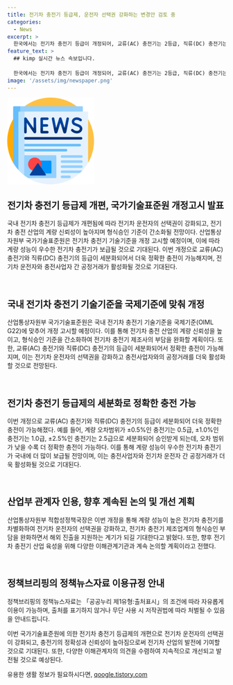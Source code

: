 ```yaml
---
title: 전기차 충전기 등급제, 운전자 선택권 강화하는 변경안 검토 중
categories:
  - News
excerpt: >
  한국에서는 전기차 충전기 등급이 개정되어, 교류(AC) 충전기는 2등급, 직류(DC) 충전기는 3등급으로 나뉘게 될 전망이다. 이에 전기차 운전자의 선택권이 강화될 것으로 예상된다. 산업통상자원부는 국가기술표준원을 통해 전기차 충전기 기술기준의 개정을 발표했다. 새로운 등급제는 전기차 충전 산업의 계량 신뢰성을 높이고, 제조사의 부담을 완화하는데 목적이 있다. 개정으로 측정 범위가 더 세분화되며, 성능이 우수한 충전기의 보급이 촉진될 것으로 기대된다. 또한, 해외 진출을 위한 지원도 예정되어 있다. (문의 : 산업통상자원부 적합성정책국 계량측정제도과 0438705517)
feature_text: >
  ## kimp 실시간 뉴스 속보입니다.

  한국에서는 전기차 충전기 등급이 개정되어, 교류(AC) 충전기는 2등급, 직류(DC) 충전기는 3등급으로 나뉘게 될 전망이다. 이에 전기차 운전자의 선택권이 강화될 것으로 예상된다. 산업통상자원부는 국가기술표준원을 통해 전기차 충전기 기술기준의 개정을 발표했다. 새로운 등급제는 전기차 충전 산업의 계량 신뢰성을 높이고, 제조사의 부담을 완화하는데 목적이 있다. 개정으로 측정 범위가 더 세분화되며, 성능이 우수한 충전기의 보급이 촉진될 것으로 기대된다. 또한, 해외 진출을 위한 지원도 예정되어 있다. (문의 : 산업통상자원부 적합성정책국 계량측정제도과 0438705517)
image: '/assets/img/newspaper.png'
---
```


<p><img src="/assets/img/newspaper.png" alt="kimplant 속보" /></p>

<h2 data-ke-size="size26">전기차 충전기 등급제 개편, 국가기술표준원 개정고시 발표</h2>

<p>국내 전기차 충전기 등급제가 개편됨에 따라 전기차 운전자의 선택권이 강화되고, 전기차 충전 산업의 계량 신뢰성이 높아지며 형식승인 기준이 간소화될 전망이다. 산업통상자원부 국가기술표준원은 전기차 충전기 기술기준을 개정 고시할 예정이며, 이에 따라 계량 성능이 우수한 전기차 충전기가 보급될 것으로 기대된다. 이번 개정으로 교류(AC) 충전기와 직류(DC) 충전기의 등급이 세분화되어서 더욱 정확한 충전이 가능해지며, 전기차 운전자와 충전사업자 간 공정거래가 활성화될 것으로 기대된다.</p>

<p data-ke-size="size16">&nbsp;</p>

<h2 data-ke-size="size24">국내 전기차 충전기 기술기준을 국제기준에 맞춰 개정</h2>

<p>산업통상자원부 국가기술표준원은 국내 전기차 충전기 기술기준을 국제기준(OIML G22)에 맞추어 개정 고시할 예정이다. 이를 통해 전기차 충전 산업의 계량 신뢰성을 높이고, 형식승인 기준을 간소화하여 전기차 충전기 제조사의 부담을 완화할 계획이다. 또한, 교류(AC) 충전기와 직류(DC) 충전기의 등급이 세분화되어서 정확한 충전이 가능해지며, 이는 전기차 운전자의 선택권을 강화하고 충전사업자와의 공정거래를 더욱 활성화할 것으로 전망된다.</p>

<p data-ke-size="size16">&nbsp;</p>

<h2 data-ke-size="size24">전기차 충전기 등급제의 세분화로 정확한 충전 가능</h2>

<p>이번 개정으로 교류(AC) 충전기와 직류(DC) 충전기의 등급이 세분화되어 더욱 정확한 충전이 가능해졌다. 예를 들어, 계량 오차범위가 ±0.5%인 충전기는 0.5급, ±1.0%인 충전기는 1.0급, ±2.5%인 충전기는 2.5급으로 세분화되어 승인받게 되는데, 오차 범위가 낮을 수록 더 정확한 충전이 가능하다. 이를 통해 계량 성능이 우수한 전기차 충전기가 국내에 더 많이 보급될 전망이며, 이는 충전사업자와 전기차 운전자 간 공정거래가 더욱 활성화될 것으로 기대된다.</p>

<p data-ke-size="size16">&nbsp;</p>

<h2 data-ke-size="size24">산업부 관계자 인용, 향후 계속된 논의 및 개선 계획</h2>

<p>산업통상자원부 적합성정책국장은 이번 개정을 통해 계량 성능이 높은 전기차 충전기를 차별화하여 전기차 운전자의 선택권을 강화하고, 전기차 충전기 제조업계의 형식승인 부담을 완화하면서 해외 진출을 지원하는 계기가 되길 기대한다고 밝혔다. 또한, 향후 전기차 충전기 산업 육성을 위해 다양한 이해관계기관과 계속 논의할 계획이라고 전했다.</p>

<p data-ke-size="size16">&nbsp;</p>

<h2 data-ke-size="size24">정책브리핑의 정책뉴스자료 이용규정 안내</h2>

<p>정책브리핑의 정책뉴스자료는 「공공누리 제1유형:출처표시」의 조건에 따라 자유롭게 이용이 가능하며, 출처를 표기하지 않거나 무단 사용 시 저작권법에 따라 처벌될 수 있음을 안내드립니다.</p>

<p>이번 국가기술표준원에 의한 전기차 충전기 등급제의 개편으로 전기차 운전자의 선택권이 강화되고, 충전기의 정확성과 신뢰성이 높아짐으로써 전기차 산업의 발전에 기여할 것으로 기대된다. 또한, 다양한 이해관계자의 의견을 수렴하여 지속적으로 개선되고 발전될 것으로 예상된다.</p>
유용한 생활 정보가 필요하시다면, <a href="https://qoogle.tistory.com" rel="dofollow">qoogle.tistory.com</a>


